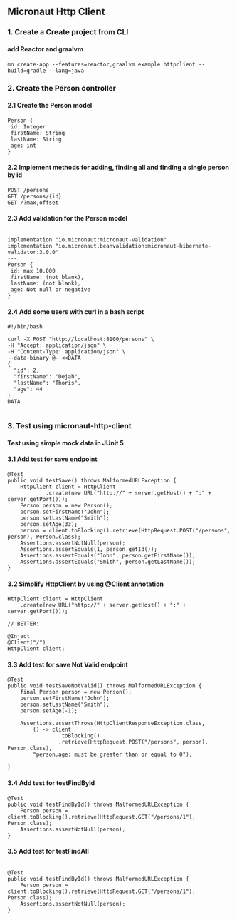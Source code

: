## Micronaut Http Client

### 1. Create a Create project from CLI
#### add Reactor and graalvm
```
mn create-app --features=reactor,graalvm example.httpclient --build=gradle --lang=java   
```

### 2. Create the Person controller
#### 2.1 Create the Person model
```
Person {
 id: Integer
 firstName: String
 lastName: String
 age: int
}
```
#### 2.2 Implement methods for adding, finding all and finding a single person by id
````
POST /persons
GET /persons/{id}
GET /?max,offset
````
#### 2.3 Add validation for the Person model
```

implementation "io.micronaut:micronaut-validation"
implementation "io.micronaut.beanvalidation:micronaut-hibernate-validator:3.0.0"
---
Person {
 id: max 10.000
 firstName: (not blank),
 lastName: (not blank),
 age: Not null or negative
}
```
#### 2.4 Add some users with curl in a bash script
```
#!/bin/bash

curl -X POST "http://localhost:8100/persons" \
-H "Accept: application/json" \
-H "Content-Type: application/json" \
--data-binary @- <<DATA
{
  "id": 2,
  "firstName": "Dejah",
  "lastName": "Thoris",
  "age": 44
}
DATA


```
### 3. Test using micronaut-http-client
#### Test using simple mock data in JUnit 5
#### 3.1 Add test for save endpoint
```
@Test
public void testSave() throws MalformedURLException {
    HttpClient client = HttpClient
            .create(new URL("http://" + server.getHost() + ":" + server.getPort()));
    Person person = new Person();
    person.setFirstName("John");
    person.setLastName("Smith");
    person.setAge(33);
    person = client.toBlocking().retrieve(HttpRequest.POST("/persons", person), Person.class);
    Assertions.assertNotNull(person);
    Assertions.assertEquals(1, person.getId());
    Assertions.assertEquals("John", person.getFirstName());
    Assertions.assertEquals("Smith", person.getLastName());
}
```
#### 3.2 Simplify HttpClient by using @Client annotation
```
HttpClient client = HttpClient
    .create(new URL("http://" + server.getHost() + ":" + server.getPort()));
    
// BETTER:

@Inject
@Client("/")
HttpClient client;
```
#### 3.3 Add test for save Not Valid endpoint
```
@Test
public void testSaveNotValid() throws MalformedURLException {
    final Person person = new Person();
    person.setFirstName("John");
    person.setLastName("Smith");
    person.setAge(-1);
    
    Assertions.assertThrows(HttpClientResponseException.class,
        () -> client
                .toBlocking()
                .retrieve(HttpRequest.POST("/persons", person), Person.class),
        "person.age: must be greater than or equal to 0");

}
```
#### 3.4 Add test for testFindById
```
@Test
public void testFindById() throws MalformedURLException {
    Person person = client.toBlocking().retrieve(HttpRequest.GET("/persons/1"), Person.class);
    Assertions.assertNotNull(person);
}
```
#### 3.5 Add test for testFindAll
```

@Test
public void testFindById() throws MalformedURLException {
    Person person = client.toBlocking().retrieve(HttpRequest.GET("/persons/1"), Person.class);
    Assertions.assertNotNull(person);
}
```
